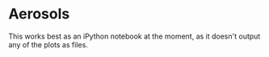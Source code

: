 # Aerosols

This works best as an iPython notebook at the moment, as it doesn't output any of the plots as files.
